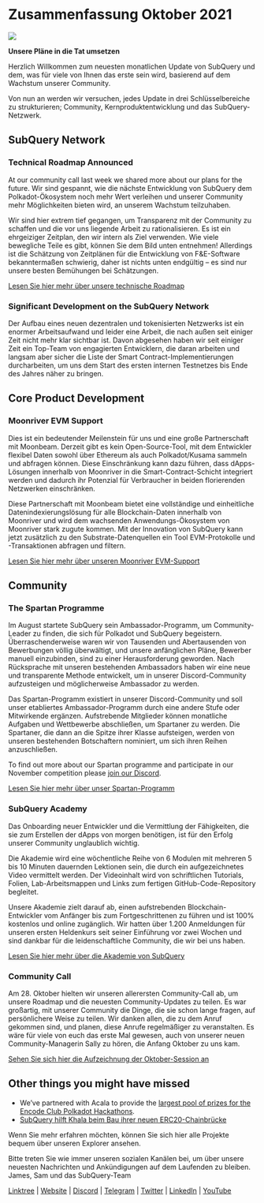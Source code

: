 # Zusammenfassung Oktober 2021

![](https://miro.medium.com/max/1400/1*Yf3LOc6onAZ-XRQLPyxAmQ.png)

**Unsere Pläne in die Tat umsetzen**

Herzlich Willkommen zum neuesten monatlichen Update von SubQuery und dem, was für viele von Ihnen das erste sein wird, basierend auf dem Wachstum unserer Community.

Von nun an werden wir versuchen, jedes Update in drei Schlüsselbereiche zu strukturieren; Community, Kernproduktentwicklung und das SubQuery-Netzwerk.

## SubQuery Network

### Technical Roadmap Announced

At our community call last week we shared more about our plans for the future. Wir sind gespannt, wie die nächste Entwicklung von SubQuery dem Polkadot-Ökosystem noch mehr Wert verleihen und unserer Community mehr Möglichkeiten bieten wird, an unserem Wachstum teilzuhaben.

Wir sind hier extrem tief gegangen, um Transparenz mit der Community zu schaffen und die vor uns liegende Arbeit zu rationalisieren. Es ist ein ehrgeiziger Zeitplan, den wir intern als Ziel verwenden. Wie viele bewegliche Teile es gibt, können Sie dem Bild unten entnehmen! Allerdings ist die Schätzung von Zeitplänen für die Entwicklung von F&E-Software bekanntermaßen schwierig, daher ist nichts unten endgültig – es sind nur unsere besten Bemühungen bei Schätzungen.

[Lesen Sie hier mehr über unsere technische Roadmap](../blogs/20211029-roadmap-october.md)

### Significant Development on the SubQuery Network

Der Aufbau eines neuen dezentralen und tokenisierten Netzwerks ist ein enormer Arbeitsaufwand und leider eine Arbeit, die nach außen seit einiger Zeit nicht mehr klar sichtbar ist. Davon abgesehen haben wir seit einiger Zeit ein Top-Team von engagierten Entwicklern, die daran arbeiten und langsam aber sicher die Liste der Smart Contract-Implementierungen durcharbeiten, um uns dem Start des ersten internen Testnetzes bis Ende des Jahres näher zu bringen.

## Core Product Development

### Moonriver EVM Support

Dies ist ein bedeutender Meilenstein für uns und eine große Partnerschaft mit Moonbeam. Derzeit gibt es kein Open-Source-Tool, mit dem Entwickler flexibel Daten sowohl über Ethereum als auch Polkadot/Kusama sammeln und abfragen können. Diese Einschränkung kann dazu führen, dass dApps-Lösungen innerhalb von Moonriver in die Smart-Contract-Schicht integriert werden und dadurch ihr Potenzial für Verbraucher in beiden florierenden Netzwerken einschränken.

Diese Partnerschaft mit Moonbeam bietet eine vollständige und einheitliche Datenindexierungslösung für alle Blockchain-Daten innerhalb von Moonriver und wird dem wachsenden Anwendungs-Ökosystem von Moonriver stark zugute kommen. Mit der Innovation von SubQuery kann jetzt zusätzlich zu den Substrate-Datenquellen ein Tool EVM-Protokolle und -Transaktionen abfragen und filtern.

[Lesen Sie hier mehr über unseren Moonriver EVM-Support](../customer_announcements/20211028-moonbeam-evm.md)

## Community

### The Spartan Programme

Im August startete SubQuery sein Ambassador-Programm, um Community-Leader zu finden, die sich für Polkadot und SubQuery begeistern. Überraschenderweise waren wir von Tausenden und Abertausenden von Bewerbungen völlig überwältigt, und unsere anfänglichen Pläne, Bewerber manuell einzubinden, sind zu einer Herausforderung geworden. Nach Rücksprache mit unseren bestehenden Ambassadors haben wir eine neue und transparente Methode entwickelt, um in unserer Discord-Community aufzusteigen und möglicherweise Ambassador zu werden.

Das Spartan-Programm existiert in unserer Discord-Community und soll unser etabliertes Ambassador-Programm durch eine andere Stufe oder Mitwirkende ergänzen. Aufstrebende Mitglieder können monatliche Aufgaben und Wettbewerbe abschließen, um Spartaner zu werden. Die Spartaner, die dann an die Spitze ihrer Klasse aufsteigen, werden von unseren bestehenden Botschaftern nominiert, um sich ihren Reihen anzuschließen.

To find out more about our Spartan programme and participate in our November competition please [join our Discord](https://discord.com/invite/subquery).

[Lesen Sie hier mehr über unser Spartan-Programm](../blogs/20211101-spartan-programme.md)

### SubQuery Academy

Das Onboarding neuer Entwickler und die Vermittlung der Fähigkeiten, die sie zum Erstellen der dApps von morgen benötigen, ist für den Erfolg unserer Community unglaublich wichtig.

Die Akademie wird eine wöchentliche Reihe von 6 Modulen mit mehreren 5 bis 10 Minuten dauernden Lektionen sein, die durch ein aufgezeichnetes Video vermittelt werden. Der Videoinhalt wird von schriftlichen Tutorials, Folien, Lab-Arbeitsmappen und Links zum fertigen GitHub-Code-Repository begleitet.

Unsere Akademie zielt darauf ab, einen aufstrebenden Blockchain-Entwickler vom Anfänger bis zum Fortgeschrittenen zu führen und ist 100% kostenlos und online zugänglich. Wir hatten über 1.200 Anmeldungen für unseren ersten Heldenkurs seit seiner Einführung vor zwei Wochen und sind dankbar für die leidenschaftliche Community, die wir bei uns haben.

[Lesen Sie hier mehr über die Akademie von SubQuery ](../blogs/20211018-subquery-launches-the-subquery-academy.md)

### Community Call

Am 28. Oktober hielten wir unseren allerersten Community-Call ab, um unsere Roadmap und die neuesten Community-Updates zu teilen. Es war großartig, mit unserer Community die Dinge, die sie schon lange fragen, auf persönlichere Weise zu teilen. Wir danken allen, die zu dem Anruf gekommen sind, und planen, diese Anrufe regelmäßiger zu veranstalten. Es wäre für viele von euch das erste Mal gewesen, auch von unserer neuen Community-Managerin Sally zu hören, die Anfang Oktober zu uns kam.

[Sehen Sie sich hier die Aufzeichnung der Oktober-Session an](https://www.crowdcast.io/e/subquery-sessions-october)

## Other things you might have missed

- We’ve partnered with Acala to provide the [largest pool of prizes for the Encode Club Polkadot Hackathons](https://medium.com/encode-club/polkadot-hack-challenges-7cfeba1a4c0e).
- [SubQuery hilft Khala beim Bau ihrer neuen ERC20-Chainbrücke](../customer_announcements/20211021-khala.md)

Wenn Sie mehr erfahren möchten, können Sie sich hier alle Projekte bequem über unseren Explorer ansehen.

Bitte treten Sie wie immer unseren sozialen Kanälen bei, um über unsere neuesten Nachrichten und Ankündigungen auf dem Laufenden zu bleiben. James, Sam und das SubQuery-Team

[Linktree](https://linktr.ee/subquerynetwork) | [Website](https://subquery.network/) | [Discord](https://discord.com/invite/78zg8aBSMG) | [Telegram](https://t.me/subquerynetwork) | [Twitter](https://twitter.com/subquerynetwork) | [LinkedIn](https://www.linkedin.com/company/subquery) | [YouTube](https://www.youtube.com/channel/UCi1a6NUUjegcLHDFLr7CqLw)
